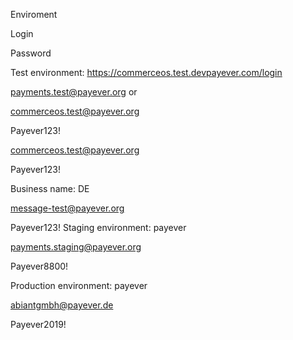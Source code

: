 Enviroment

Login

Password

Test environment: https://commerceos.test.devpayever.com/login

payments.test@payever.org or

commerceos.test@payever.org 

Payever123!

commerceos.test@payever.org

Payever123!

Business name: DE

message-test@payever.org

Payever123!
Staging environment: payever 

payments.staging@payever.org

Payever8800!

Production environment: payever 

abiantgmbh@payever.de

Payever2019!